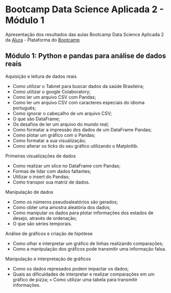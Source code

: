 # Bootcamp Data Science Aplicada 2 - Módulo 1
Apresentação dos resultados das aulas Bootcamp  Data Science Aplicada 2 da [Alura](https://www.alura.com.br) - Plataforma do [Bootcamp](https://bootcamps.alura.com.br/acesso-a-plataforma)

## Módulo 1: Python e pandas para análise de dados reais

Aquisição e leitura de dados reais
*	Como utilizar o Tabnet para buscar dados da saúde Brasileira;
*	Como utilizar o google Colaboratory;
*	Como ler um arquivo CSV com Pandas;
*	Como ler um arquivo CSV com caracteres especiais do idioma português;
*	Como ignorar o cabeçalho de um arquivo CSV;
*	O que são DataFrame;
*	Os desafios de ler um arquivo do mundo real;
*	Como formatar a impressão dos dados de um DataFrame Pandas;
*	Como plotar um gráfico com o Pandas;
*	Como formatar a sua visualização;
*	Como alterar os ticks do seu gráfico utilizando o Matplotlib.

Primeiras visualizações de dados
*	Como realizar um slice no DataFrame com Pandas;
*	Formas de lidar com dados faltantes;
*	Utilizar o insert do Pandas;
*	Como transpor sua matriz de dados.

Manipulação de dados
*	Como os números pseudoaleatórios são gerados;
*	Como obter uma amostra aleatória dos dados;
*	Como manipular os dados para plotar informações dos estados de desejo, através de ordenação;
*	O que são séries temporais.

Análise de gráficos e criação de hipótese
*	Como olhar e interpretar um gráfico de linhas realizando comparações;
*	Como a manipulação dos gráficos pode transmitir uma informação falsa.

Manipulação e interpretação de gráficos
*	Como os dados represados podem impactar os dados;
*	Quais as dificuldades de interpretar e realizar comparações em um gráfico de pizza;
•	Como utilizar uma tabela para transmitir informações.

